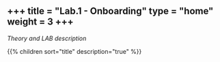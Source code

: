 +++
title = "Lab.1 - Onboarding"
type = "home"
weight = 3
+++
---
_Theory and LAB description_


{{% children sort="title" description="true" %}}
